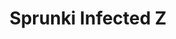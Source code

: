 ---
slug: sprunki-infected-z
title: Sprunki Infected Z
description: "Sprunki Infected Z is an exciting online game. Play for free directly in your browser!"
icon: /images/popular_mods/Sprunki Infected Z.png
url: https://wowtbc.net/sprunkin/sprunki-infectedz/index.html
previewImage: /images/popular_mods/Sprunki Infected Z.png
type: popular mods

# SEO配置
seo:
  title: "Sprunki Infected Z - Play Free Online Game | Fun Browser Games"
  description: "Sprunki Infected Z - Play this fun online game for free in your browser. No download required!"
  ogImage: "/images/popular_mods/Sprunki Infected Z.png"
  keywords: "sprunki-infected-z, online game, browser game, free game, popular mods game, play online"

videoUrls:
  - https://www.youtube.com/embed/example1
  - https://www.youtube.com/embed/example2

whyPlay:
  title: "Why Play Sprunki Infected Z?"
  items:
    - "Immersive Gameplay: Sprunki Infected Z offers an engaging and immersive gaming experience that will keep you entertained for hours"
    - "Challenging Levels: Test your skills with increasingly difficult challenges and obstacles"
    - "Beautiful Graphics: Enjoy stunning visuals and smooth animations that bring the game world to life"
    - "Regular Updates: New content and features are added regularly to keep the game fresh and exciting"
    - "Free to Play: Experience all the fun without spending a penny"
    - "Community Features: Connect with other players, share strategies, and compete for high scores"
    - "Cross-Platform: Play on any device with a web browser, no downloads required"

features:
  title: "Key Features of Sprunki Infected Z"
  image: "/images/popular_mods/Sprunki Infected Z.png"
  items:
    - "Intuitive Controls: Easy to learn controls make Sprunki Infected Z accessible for players of all skill levels"
    - "Multiple Game Modes: Enjoy various gameplay options that provide different challenges and experiences"
    - "Character Customization: Personalize your gaming experience with unique characters and items"
    - "Achievement System: Complete special tasks to earn rewards and recognition"
    - "Leaderboards: Compete with players worldwide and see who can achieve the highest scores"

characteristics:
  title: "Game Characteristics"
  image: "/images/popular_mods/Sprunki Infected Z.png"
  items:
    - "Genre: Popular mods game with elements of strategy and skill"
    - "Difficulty: Suitable for both casual gamers and those seeking a challenge"
    - "Play Time: Quick sessions or extended gameplay, depending on your preference"
    - "Art Style: Vibrant and engaging visuals that enhance the gaming experience"
    - "Sound Design: Immersive audio that complements the gameplay perfectly"

info: "Sprunki Infected Z is an exciting online game that offers players a unique and engaging gaming experience. With its intuitive controls, stunning visuals, and challenging gameplay, Sprunki Infected Z provides hours of entertainment for players of all ages and skill levels. Whether you're looking for a quick gaming session during a break or an extended play session, Sprunki Infected Z delivers an immersive experience that will keep you coming back for more. The game features multiple levels of increasing difficulty, ensuring that players are constantly challenged as they progress. With regular updates adding new content and features, Sprunki Infected Z remains fresh and exciting, providing endless entertainment options for its growing community of players."

howToPlayIntro: "Welcome to Sprunki Infected Z! This guide will walk you through the basics and help you master the game. Whether you're a beginner or looking to improve your skills, these tips and instructions will enhance your gaming experience."

howToPlaySteps:
  - title: "Getting Started"
    description: "Begin your Sprunki Infected Z adventure by familiarizing yourself with the controls. Use your keyboard or mouse to navigate through the game interface. The tutorial will guide you through the basic mechanics and help you understand the objectives."
  - title: "Understanding the Objectives"
    description: "In Sprunki Infected Z, your main goal is to progress through levels by completing specific objectives. Each level presents unique challenges that require different strategies and approaches."
  - title: "Mastering the Controls"
    description: "Practice using the controls to improve your precision and reaction time. Sprunki Infected Z requires quick reflexes and strategic thinking to overcome obstacles and defeat opponents."
  - title: "Utilizing Power-ups"
    description: "Collect power-ups throughout the game to enhance your abilities and overcome difficult challenges. Each power-up offers unique advantages that can be crucial for success."
  - title: "Developing Strategies"
    description: "As you progress in Sprunki Infected Z, develop effective strategies for different scenarios. Analyze patterns, anticipate challenges, and adapt your approach to maximize your performance."

faq:
  title: "Frequently Asked Questions about Sprunki Infected Z"
  items:
    - question: "Is Sprunki Infected Z free to play?"
      answer: "Yes, Sprunki Infected Z is completely free to play directly in your web browser. No downloads or purchases are required to enjoy the full game experience."
    - question: "Can I play Sprunki Infected Z on mobile devices?"
      answer: "Yes, Sprunki Infected Z is optimized for both desktop and mobile play. You can enjoy the game on any device with a web browser and internet connection."
    - question: "Are there any in-game purchases?"
      answer: "While Sprunki Infected Z is free to play, there may be optional in-game purchases available for cosmetic items or additional features that don't affect core gameplay."
    - question: "How often is Sprunki Infected Z updated?"
      answer: "The developers regularly update Sprunki Infected Z with new content, features, and improvements based on player feedback and game performance."
    - question: "Can I play Sprunki Infected Z offline?"
      answer: "Currently, Sprunki Infected Z requires an internet connection to play as it's a browser-based online game."
    - question: "Is Sprunki Infected Z suitable for children?"
      answer: "Yes, Sprunki Infected Z is designed to be family-friendly and suitable for players of all ages."
    - question: "How do I report bugs or issues?"
      answer: "If you encounter any problems while playing Sprunki Infected Z, you can report them through the game's support page or contact the developers directly through their website."
    - question: "Still Have Questions?"
      answer: "If you have additional questions about Sprunki Infected Z that aren't covered in this FAQ, please visit our support center or contact our customer service team for assistance."
---